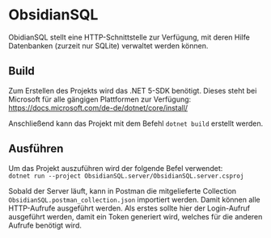 # ObsidianSQL
ObidianSQL stellt eine HTTP-Schnittstelle zur Verfügung, mit deren Hilfe Datenbanken (zurzeit nur SQLite) verwaltet werden können.

## Build
Zum Erstellen des Projekts wird das .NET 5-SDK benötigt. Dieses steht bei Microsoft für alle gängigen Plattformen zur Verfügung: https://docs.microsoft.com/de-de/dotnet/core/install/

Anschließend kann das Projekt mit dem Befehl `dotnet build` erstellt werden.

## Ausführen
Um das Projekt auszuführen wird der folgende Befel verwendet:  
`dotnet run --project ObsidianSQL.server/ObsidianSQL.server.csproj`

Sobald der Server läuft, kann in Postman die mitgelieferte Collection `ObsidianSQL.postman_collection.json` importiert werden. Damit können alle HTTP-Aufrufe ausgeführt werden. Als erstes sollte hier der Login-Aufruf ausgeführt werden, damit ein Token generiert wird, welches für die anderen Aufrufe benötigt wird.

